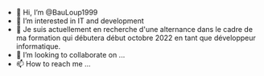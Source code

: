 - 👋 Hi, I’m @BauLoup1999
- 👀 I’m interested in IT and development 
- 🌱 Je suis actuellement en recherche d'une alternance dans le cadre de ma formation qui débutera début octobre 2022 en tant que développeur informatique.
- 💞️ I’m looking to collaborate on ...
- 📫 How to reach me ...

<!---
BauLoup1999/BauLoup1999 is a ✨ special ✨ repository because its `README.md` (this file) appears on your GitHub profile.
You can click the Preview link to take a look at your changes.
--->
